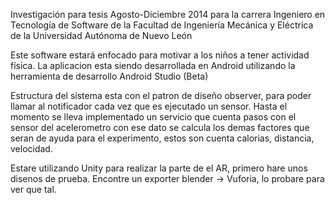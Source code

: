 Investigación para tesis Agosto-Diciembre 2014 para la carrera Ingeniero en Tecnología de Software de la Facultad de Ingeniería Mecánica y Eléctrica de la Universidad Autónoma de Nuevo León

Este software estará enfocado para motivar a los niños a tener actividad física.
La aplicacion esta siendo desarrollada en Android utilizando la herramienta de desarrollo Android Studio (Beta)

Estructura del sistema esta con el patron de diseño observer, para poder llamar al notificador cada vez que es ejecutado un sensor.
Hasta el momento se lleva implementado un servicio que cuenta pasos con el sensor del acelerometro con ese dato se calcula los demas factores que seran de ayuda para el experimento, estos son cuenta calorias, distancia, velocidad.

Estare utilizando Unity para realizar la parte de el AR, primero hare unos disenos de prueba. 
Encontre un exporter blender -> Vuforia, lo probare para ver que tal.
